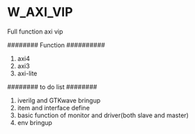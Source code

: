 # W_AXI_VIP
Full function axi vip

######## Function ##########
1. axi4
2. axi3
3. axi-lite

######## to do list ########
1. iverilg and GTKwave bringup
2. item and interface define
3. basic function of monitor and driver(both slave and master)
4. env bringup
